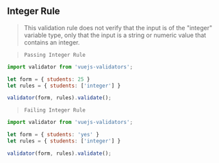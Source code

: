 ## Integer Rule

> This validation rule does not verify that the input is of the "integer" variable type, only that the input is a string or numeric value that contains an integer.

> `Passing Integer Rule`
```js
import validator from 'vuejs-validators';

let form = { students: 25 }
let rules = { students: ['integer'] }

validator(form, rules).validate();
```

> `Failing Integer Rule`
```js
import validator from 'vuejs-validators';

let form = { students: 'yes' }
let rules = { students: ['integer'] }

validator(form, rules).validate();
```


